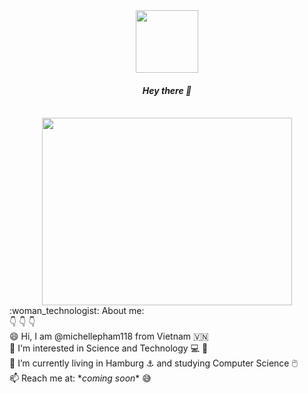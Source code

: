 <div id="header" align="center">
  <img src="https://media1.giphy.com/media/RbDKaczqWovIugyJmW/200w.webp?cid=ecf05e47hxvg5k1s101njz7xwjd4dirm05p76k4qbkg68fr4&rid=200w.webp&ct=g" width="100"/>
</div>
<div id="header" align="center">
 <h4> <em> Hey there 👋 </em> </h4> <br>
 </div>
 <div align="center">
  <img src="https://media1.giphy.com/media/du3J3cXyzhj75IOgvA/200.webp?cid=ecf05e47bmjkz419f9azu806t3lvw3wmt9moqbnp1hhk7nia&rid=200.webp&ct=g" width="400" height="300"/>
</div>
  :woman_technologist: About me:<br>
  👇 👇 👇 <br>
 😄 Hi, I am @michellepham118 from Vietnam 🇻🇳 <br>
 👀 I'm interested in Science and Technology 💻 📱 <br>  
 🔭 I’m currently living in Hamburg ⚓ and studying Computer Science 🖱️ <br>
 📫 Reach me at: *<em>coming soon</em>* 😅
 
 
